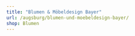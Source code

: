 ```yaml
---
title: "Blumen & Möbeldesign Bayer"
url: /augsburg/blumen-und-moebeldesign-bayer/
shop: Blumen
---
```


